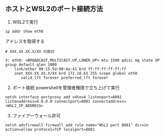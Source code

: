 ## ホストとWSL2のポート接続方法

1. WSL2で実行
```console
ip addr show eth0
```

アドレスを取得する
```console
# XXX.XX.XX.X/XX の部分

3: eth0: <BROADCAST,MULTICAST,UP,LOWER_UP> mtu 1500 qdisc mq state UP group default qlen 1000
    link/ether 00:15:5d:00:4a:41 brd ff:ff:ff:ff:ff:ff
    inet XXX.XX.XX.X/XX brd 172.18.63.255 scope global eth0
       valid_lft forever preferred_lft forever
```

2. ポート接続
powershellを管理者権限で立ち上げて実行
```console
netsh interface portproxy add v4tov4 listenport=8081 listenaddress=0.0.0.0 connectport=8081 connectaddress=<WSL2_IP_ADDRESS>
```

3. ファイアーウォール許可

```console
netsh advfirewall firewall add rule name="WSL2 port 8081" dir=in action=allow protocol=TCP localport=8081
```
